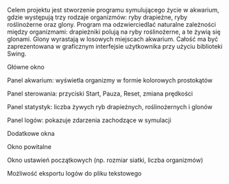 Celem projektu jest stworzenie programu symulującego życie w akwarium, gdzie występują trzy rodzaje organizmów: ryby drapieżne, ryby roślinożerne oraz glony. Program ma odzwierciedlać naturalne zależności między organizmami: drapieżniki polują na ryby roślinożerne, a te żywią się glonami. Glony wyrastają w losowych miejscach akwarium. Całość ma być zaprezentowana w graficznym interfejsie użytkownika przy użyciu biblioteki Swing.

Główne okno

Panel akwarium: wyświetla organizmy w formie kolorowych prostokątów

Panel sterowania: przyciski Start, Pauza, Reset, zmiana prędkości

Panel statystyk: liczba żywych ryb drapieżnych, roślinożernych i glonów

Panel logów: pokazuje zdarzenia zachodzące w symulacji

Dodatkowe okna

Okno powitalne

Okno ustawień początkowych (np. rozmiar siatki, liczba organizmów)

Możliwość eksportu logów do pliku tekstowego